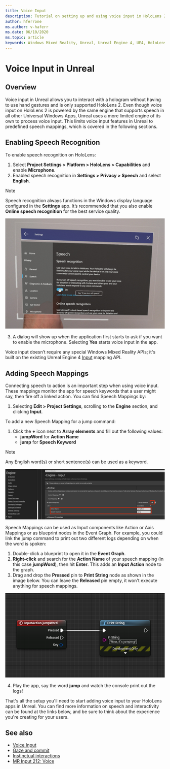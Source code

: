 ```yaml
---
title: Voice Input
description: Tutorial on setting up and using voice input in HoloLens 2 and Unreal engine
author: hferrone
ms.author: v-haferr
ms.date: 06/10/2020
ms.topic: article
keywords: Windows Mixed Reality, Unreal, Unreal Engine 4, UE4, HoloLens 2, voice, voice input, speech recognition, mixed reality, development, features, documentation, guides, holograms, game development
---
```


# Voice Input in Unreal

## Overview
Voice input in Unreal allows you to interact with a hologram without having to use hand gestures and is only supported HoloLens 2. Even though voice input on HoloLens 2 is powered by the same engine that supports speech in all other Universal Windows Apps, Unreal uses a more limited engine of its own to process voice input. This limits voice input features in Unreal to predefined speech mappings, which is covered in the following sections. 

## Enabling Speech Recognition

To enable speech recognition on HoloLens:
1. Select **Project Settings > Platform > HoloLens > Capabilities** and enable **Microphone**. 
2. Enabled speech recognition in **Settings > Privacy > Speech** and select **English**.

> [!NOTE]
> Speech recognition always functions in the Windows display language configured in the **Settings** app. It’s recommended that you also enable **Online speech recognition** for the best service quality.

![Windows Speech recognition settings](images/unreal/speech-recognition-settings.png)

3. A dialog will show up when the application first starts to ask if you want to enable the microphone. Selecting **Yes** starts voice input in the app.

Voice input doesn’t require any special Windows Mixed Reality APIs; it's built on the existing Unreal Engine 4 [Input](https://docs.unrealengine.com/Gameplay/Input/index.html) mapping API. 

## Adding Speech Mappings
Connecting speech to action is an important step when using voice input. These mappings monitor the app for speech keywords that a user might say, then fire off a linked action. You can find Speech Mappings by:
1. Selecting **Edit > Project Settings**, scrolling to the **Engine** section, and clicking **Input**.

To add a new Speech Mapping for a jump command:
1. Click the **+** icon next to **Array elements** and fill out the following values:
    * **jumpWord** for **Action Name**
    * **jump** for **Speech Keyword**

> [!NOTE]
> Any English word(s) or short sentence(s) can be used as a keyword. 

![UE4 Engine Input Settings](images/unreal/engine-input.png)

Speech Mappings can be used as Input components like Action or Axis Mappings or as blueprint nodes in the Event Graph. For example, you could link the jump command to print out two different logs depending on when the word is spoken:

1. Double-click a blueprint to open it in the **Event Graph**.
2. **Right-click** and search for the **Action Name** of your speech mapping (in this case **jumpWord**), then hit **Enter**. This adds an **Input Action** node to the graph.
3. Drag and drop the **Pressed** pin to **Print String** node as shown in the image below. You can leave the **Released** pin empty, it won't execute anything for speech mappings.
 
![Simple action for voice](images/unreal/voice-input-img-03.png)

4. Play the app, say the word **jump** and watch the console print out the logs!

That's all the setup you'll need to start adding voice input to your HoloLens apps in Unreal. You can find more information on speech and interactivity can be found at the links below, and be sure to think about the experience you're creating for your users.

## See also
* [Voice Input](voice-input.md)
* [Gaze and commit](gaze-and-commit.md)
* [Instinctual interactions](interaction-fundamentals.md)
* [MR Input 212: Voice](holograms-212.md)

